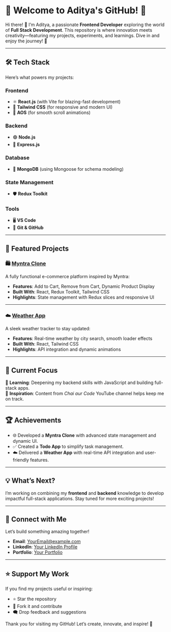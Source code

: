 # 🌟 Welcome to Aditya's GitHub! 🌟  

Hi there! 👋 I’m Aditya, a passionate **Frontend Developer** exploring the world of **Full Stack Development**. This repository is where innovation meets creativity—featuring my projects, experiments, and learnings. Dive in and enjoy the journey! 🚀  

---

## 🛠️ **Tech Stack**
Here’s what powers my projects:  

### Frontend
- ⚛️ **React.js** (with Vite for blazing-fast development)
- 🎨 **Tailwind CSS** (for responsive and modern UI)
- 💫 **AOS** (for smooth scroll animations)  

### Backend
- 🟢 **Node.js**
- 🚀 **Express.js**  

### Database
- 🍃 **MongoDB** (using Mongoose for schema modeling)  

### State Management
- 🛡️ **Redux Toolkit**  

### Tools
- 🖥️ **VS Code**
- 🧩 **Git & GitHub**

---

## 🌟 **Featured Projects**

### 🛍️ [Myntra Clone](https://mintra-app.netlify.app/)
A fully functional e-commerce platform inspired by Myntra:  
- **Features**: Add to Cart, Remove from Cart, Dynamic Product Display  
- **Built With**: React, Redux Toolkit, Tailwind CSS  
- **Highlights**: State management with Redux slices and responsive UI  

---


### ☁️ [Weather App](https://weather-app-two-pi-83.vercel.app/)  
A sleek weather tracker to stay updated:  
- **Features**: Real-time weather by city search, smooth loader effects  
- **Built With**: React, Tailwind CSS  
- **Highlights**: API integration and dynamic animations  

---

## 🚀 **Current Focus**  

🌱 **Learning**: Deepening my backend skills with JavaScript and building full-stack apps.  
📖 **Inspiration**: Content from *Chai aur Code* YouTube channel helps keep me on track.  

---

## 🏆 **Achievements**  

- 🌐 Developed a **Myntra Clone** with advanced state management and dynamic UI.  
- ✅ Created a **Todo App** to simplify task management.  
- ☁️ Delivered a **Weather App** with real-time API integration and user-friendly features.  

---

## 💡 **What’s Next?**  

I’m working on combining my **frontend** and **backend** knowledge to develop impactful full-stack applications. Stay tuned for more exciting projects!  

---

## 💌 **Connect with Me**

Let’s build something amazing together!  

- **Email**: [YourEmail@example.com](mailto:YourEmail@example.com)  
- **LinkedIn**: [Your LinkedIn Profile](https://linkedin.com/in/your-profile)  
- **Portfolio**: [Your Portfolio](https://yourportfolio.com)  

---

## ⭐ **Support My Work**

If you find my projects useful or inspiring:  
- ⭐ Star the repository  
- 🍴 Fork it and contribute  
- 🗨️ Drop feedback and suggestions  

Thank you for visiting my GitHub! Let’s create, innovate, and inspire! 🌟
